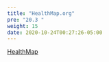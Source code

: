```yaml
---
title: "HealthMap.org"
pre: "20.3 "
weight: 15
date: 2020-10-24T00:27:26-05:00
---
```


[HealthMap](https://healthmap.org/)
